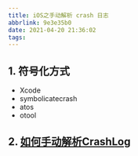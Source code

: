 ```yaml
---
title: iOS之手动解析 crash 日志
abbrlink: 9e3e35b0
date: 2021-04-20 21:36:02
tags:
---
```

## 1. 符号化方式

* Xcode
* symbolicatecrash
* atos
* otool

## 2. [如何手动解析CrashLog](https://juejin.cn/post/6844903670656696334)

